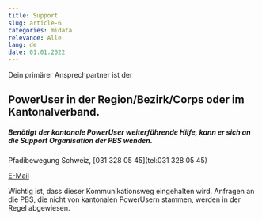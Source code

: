 ```yaml
---
title: Support
slug: article-6
categories: midata
relevance: Alle
lang: de
date: 01.01.2022
---
```


Dein primärer Ansprechpartner ist der

## PowerUser in der Region/Bezirk/Corps oder im Kantonalverband.


##### Benötigt der kantonale PowerUser weiterführende Hilfe, kann er sich an die Support Organisation der PBS wenden.

Pfadibewegung Schweiz, [031 328 05 45](tel:031 328 05 45)

[E-Mail](mailto:midata@pbs.ch)

Wichtig ist, dass dieser Kommunikationsweg eingehalten wird. Anfragen an die PBS, die nicht von kantonalen PowerUsern stammen, werden in der Regel abgewiesen.
